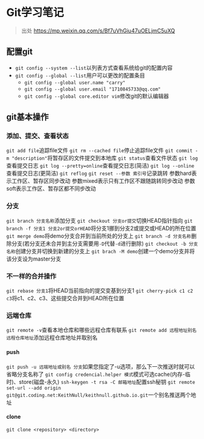 # Git学习笔记
> 出处 https://mp.weixin.qq.com/s/Bf7uVhGiu47uOELjmC5uXQ
## 配置git
- `git config --system --list`以列表方式查看系统给git的配置内容
- `git config --global --list`用户可以更改的配置条目
    - `git config --global user.name "carry"`
    - `git config --global user.email "1710845733@qq.com"`
    - `git config --global core.editor vim`修改git的默认编辑器

## git基本操作

### 添加、提交、查看状态
`git add file`追踪file文件
`git rm --cached file`停止追踪file文件
`git commit -m "description"`将暂存区的文件提交到本地库
`git status`查看文件状态
`git log`查看提交日志
`git log --pretty=online`查看提交日志(简洁)
`git log --online`查看提交日志(更简洁)
`git reflog`
`git reset --参数 索引号`记录跳转
参数hard表示工作区、暂存区同步改动
参数mixed表示只有工作区不跟随跳转同步改动
参数soft表示工作区、暂存区都不同步改动

### 分支
`git branch 分支名称`添加分支
`git checkout 分支or提交`切换HEAD指针指向
`git branch -f 分支1 分支2or提交orHEAD`将分支1挪到分支2或提交或HEAD的所在位置
`git merge demo`将demo分支合并到当前所处的分支上
`git branch -d 分支名称`删除分支(若分支还未合并到主分支需要用`-D`代替`-d`进行删除)
`git checkout -b 分支名称`创建分支并切换到新建的分支上
`git brach -M demo`创建一个demo分支并将该分支设为master分支

### 不一样的合并操作
`git rebase 分支1`将HEAD当前指向的提交变基到分支1
`git cherry-pick c1 c2 c3`将c1、c2、c3、这些提交合并到HEAD所在位置

### 远端仓库
`git remote -v`查看本地仓库和哪些远程仓库有联系
`git remote add 远程地址别名 远程仓库地址`添加远程仓库地址并取别名
#### push
`git push -u 远端地址或别名 分支`如果您指定了-u选项，那么下一次推送时就可以省略分支名称了
`git config credencial.helper 模式`模式可选cache(内存-临时)、store(磁盘-永久)
`ssh-keygen -t rsa -C 邮箱地址`配置ssh秘钥
`git remote set-url --add origin git@git.coding.net:KeithNull/keithnull.github.io.git`一个别名推送两个地址
#### clone
`git clone <repository> <directory>`